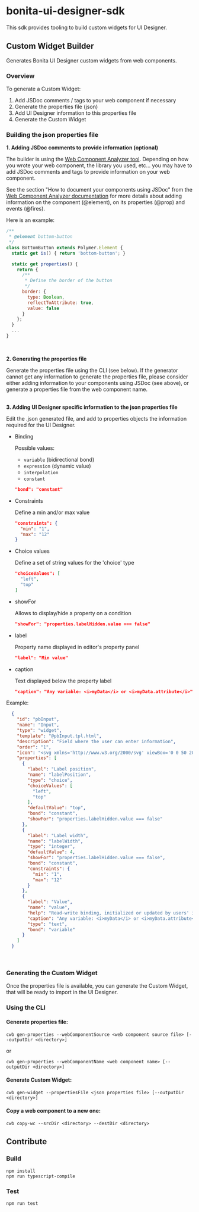 # bonita-ui-designer-sdk

This sdk provides tooling to build custom widgets for UI Designer.

## Custom Widget Builder 
  
Generates Bonita UI Designer custom widgets from web components.

### Overview

To generate a Custom Widget:
1. Add JSDoc comments / tags to your web component if necessary
2. Generate the properties file (json)
3. Add UI Designer information to this properties file
4. Generate the Custom Widget

### Building the json properties file

**1. Adding JSDoc comments to provide information (optional)**

The builder is using the [Web Component Analyzer tool](https://github.com/runem/web-component-analyzer). 
Depending on how you wrote your web component, the library you used, etc... you may have to add JSDoc comments and tags
to provide information on your web component.

See the section "How to document your components using JSDoc" from the 
[Web Component Analyzer documentation](https://github.com/runem/web-component-analyzer#-how-to-document-your-components-using-jsdoc)
for more details about adding information on the component (@element), on its properties (@prop) and events (@fires).

Here is an example:
```javascript
/**
 * @element bottom-button
 */
class BottomButton extends Polymer.Element {
  static get is() { return 'bottom-button'; }

  static get properties() {
    return {
      /**
       * Define the border of the button
       */
      border: {
        type: Boolean,
        reflectToAttribute: true,
        value: false
      }
    };
  }
  ...
}
```
<br>

**2. Generating the properties file**

Generate the properties file using the CLI (see below).
If the generator cannot get any information to generate the properties file, please consider either adding information to 
your components using JSDoc (see above), or generate a properties file from the web component name.
<br><br>

**3. Adding UI Designer specific information to the json properties file**

Edit the <web component name>.json generated file, and add to properties objects the information required for the UI Designer.

- Binding

  Possible values:
    - ``variable`` (bidirectional bond)
    - ``expression`` (dynamic value)
    - ``interpolation``
    - ``constant``
    ```json
    "bond": "constant"
    ```
  
- Constraints

  Define a min and/or max value
    ```json
    "constraints": {
      "min": "1",
      "max": "12"
    }
    ```
  
- Choice values

  Define a set of string values for the 'choice' type
    ```json
    "choiceValues": [
      "left",
      "top"
    ]
    ```

- showFor

  Allows to display/hide a property on a condition
    ```json
    "showFor": "properties.labelHidden.value === false"
    ```

- label

  Property name displayed in editor's property panel
    ```json
    "label": "Min value"
    ```

- caption

  Text displayed below the property label
  ```json
  "caption": "Any variable: <i>myData</i> or <i>myData.attribute</i>"
  ```

Example:
```json
  {
    "id": "pbInput",
    "name": "Input",
    "type": "widget",
    "template": "@pbInput.tpl.html",
    "description": "Field where the user can enter information",
    "order": "1",
    "icon": "<svg xmlns='http://www.w3.org/2000/svg' viewBox='0 0 50 20'><g><path fill='#fff' d='M1,19V1h48v18H1z M0,0v20h50V0H0z M6,18v-1H5v1H6z M8,17H7v1h1V17z M7,2v1h1V2H7z M5,3h1V2H5V3z M6,3v14h1 V3H6z '/></g></svg>",
    "properties": [
      {
        "label": "Label position",
        "name": "labelPosition",
        "type": "choice",
        "choiceValues": [
          "left",
          "top"
        ],
        "defaultValue": "top",
        "bond": "constant",
        "showFor": "properties.labelHidden.value === false"
      },
      {
        "label": "Label width",
        "name": "labelWidth",
        "type": "integer",
        "defaultValue": 4,
        "showFor": "properties.labelHidden.value === false",
        "bond": "constant",
        "constraints": {
          "min": "1",
          "max": "12"
        }
      },
      {
        "label": "Value",
        "name": "value",
        "help": "Read-write binding, initialized or updated by users' input (bi-directional bond)",
        "caption": "Any variable: <i>myData</i> or <i>myData.attribute</i>",
        "type": "text",
        "bond": "variable"
      }
    ]
  }

```

<br>

### Generating the Custom Widget
Once the properties file is available, you can generate the Custom Widget,
that will be ready to import in the UI Designer.

### Using the CLI

#### Generate properties file:
```shell
cwb gen-properties --webComponentSource <web component source file> [--outputDir <directory>]
```
or
```shell
cwb gen-properties --webComponentName <web component name> [--outputDir <directory>]
```

#### Generate Custom Widget:
```shell
cwb gen-widget --propertiesFile <json properties file> [--outputDir <directory>]
```

#### Copy a web component to a new one:
```shell
cwb copy-wc --srcDir <directory> --destDir <directory>
```

## Contribute
### Build
```
npm install
npm run typescript-compile
```

### Test
```
npm run test
```
